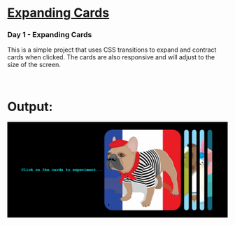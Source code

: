 # [Expanding Cards](https://github.com/bradtraversy/50projects50days/tree/master/expanding-cards)

### Day 1 - Expanding Cards

This is a simple project that uses CSS transitions to expand and contract cards when clicked. The cards are also responsive and will adjust to the size of the screen.

<br>

# Output:
<img src="Day1\Output.PNG" alt="DAY1">